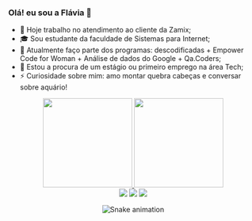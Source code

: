 ### Olá! eu sou a Flávia 👋

- 💼 Hoje trabalho no atendimento ao cliente da Zamix;
- 🎓 Sou estudante da faculdade de Sistemas para Internet;
- 🧠 Atualmente faço parte dos programas: descodificadas + Empower Code for Woman + Análise de dados do  Google + Qa.Coders;
- 🔭 Estou a procura de um estágio ou primeiro emprego na área Tech;
- ⚡ Curiosidade sobre mim: amo montar quebra cabeças e conversar sobre aquário!

<div align="center">
  <a href="https://github.com/demflavia">
  <img height="180em" src="https://github-readme-stats.vercel.app/api?username=demflavia&show_icons=true&theme=panda&include_all_commits=true&count_private=true"/>
  <img height="180em" src="https://github-readme-stats.vercel.app/api/top-langs/?username=demflavia&layout=compact&langs_count=7&theme=panda"/>
</div>

  <div align="center"> 
  <a href="https://instagram.com/mechamadeflavia" target="_blank"><img src="https://img.shields.io/badge/-Instagram-%23E4405F?style=for-the-badge&logo=instagram&logoColor=white" target="_blank"></a> 
  <a href = "mailto:medeirosgflavia@gmail.com"><img src="https://img.shields.io/badge/-Gmail-%23333?style=for-the-badge&logo=gmail&logoColor=white" target="_blank"></a>
  <a href="https://www.linkedin.com/in/flaviadem/" target="_blank"><img src="https://img.shields.io/badge/-LinkedIn-%230077B5?style=for-the-badge&logo=linkedin&logoColor=white" target="_blank"></a> 
 
  ![Snake animation](https://github.com/demflavia/demflavia/blob/output/github-contribution-grid-snake.svg)
 
</div>
